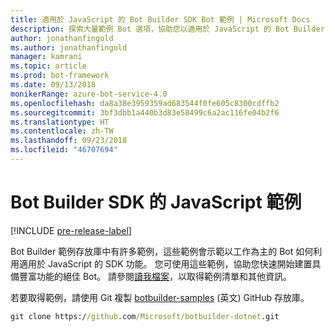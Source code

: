 ```yaml
---
title: 適用於 JavaScript 的 Bot Builder SDK Bot 範例 | Microsoft Docs
description: 探索大量範例 Bot 選項，協助您以適用於 JavaScript 的 Bot Builder SDK 開始您的 Bot 開發。
author: jonathanfingold
ms.author: jonathanfingold
manager: kamrani
ms.topic: article
ms.prod: bot-framework
ms.date: 09/13/2018
monikerRange: azure-bot-service-4.0
ms.openlocfilehash: da8a38e3959359ad683544f0fe605c8300cdffb2
ms.sourcegitcommit: 3bf3dbb1a440b3d83e58499c6a2ac116fe04b2f6
ms.translationtype: HT
ms.contentlocale: zh-TW
ms.lasthandoff: 09/23/2018
ms.locfileid: "46707694"
---
```

# <a name="javascript-samples-for-bot-builder-sdk"></a>Bot Builder SDK 的 JavaScript 範例
[!INCLUDE [pre-release-label](../includes/pre-release-label.md)]

Bot Builder 範例存放庫中有許多範例，這些範例會示範以工作為主的 Bot 如何利用適用於 JavaScript 的 SDK 功能。 您可使用這些範例，協助您快速開始建置具備豐富功能的絕佳 Bot。 請參閱[讀我檔案](https://github.com/Microsoft/BotBuilder-Samples/blob/master/README.md)，以取得範例清單和其他資訊。

若要取得範例，請使用 Git 複製 [botbuilder-samples](https://github.com/Microsoft/botbuilder-samples) \(英文\) GitHub 存放庫。
```cmd
git clone https://github.com/Microsoft/botbuilder-dotnet.git
```

